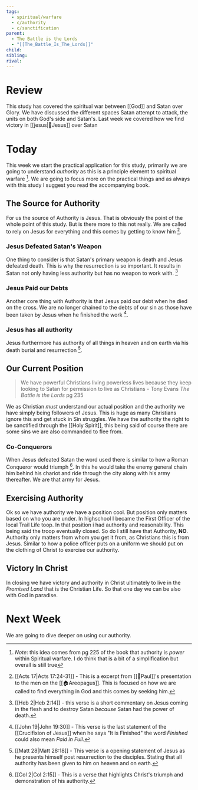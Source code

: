 ```yaml
---
tags:
  - spiritual/warfare
  - c/authority
  - c/sanctification
parent:
  - The Battle is the Lords
  - "[[The_Battle_Is_The_Lords]]"
child:
sibling:
rival:
---
```

# Review
This study has covered the spiritual war between [[God]] and Satan over Glory. We have discussed the different spaces Satan attempt to attack, the units on both God's side and Satan's. Last week we covered how we find victory in [[jesus|👼Jesus]] over Satan

# Today
This week we start the practical application for this study, primarily we are going to understand *authority* as this is a principle element to spiritual warfare [^note1]. We are going to focus more on the practical things and as always with this study I suggest you read the accompanying book.

[^note1]: *Note*: this idea comes from pg 225 of the book that authority is *power* within Spiritual warfare. I do think that is a bit of a simplification but overall is still true

## The Source for Authority
For us the source of Authority is Jesus. That is obviously the point of the whole point of this study. But is there more to this not really. We are called to rely on Jesus for everything and this comes by getting to know him [^b1].

[^b1]: [[Acts 17|Acts 17:24-31]] - This is a excerpt from [[🧑Paul]]'s presentation to the men on the [[🏠Areopagus]]. This is focused on how we are called to find everything in God and this comes by seeking him.

### Jesus Defeated Satan's Weapon
One thing to consider is that Satan's primary weapon is death and Jesus defeated death. This is why the resurrection is so important. It results in Satan not only having less authority but has no weapon to work with. [^b1a]

[^b1a]: [[Heb 2|Heb 2:14]] - this verse is a short commentary on Jesus coming in the flesh and to destroy Satan *because* Satan had the power of death.
 
### Jesus Paid our Debts
Another core thing with Authority is that Jesus  paid our debt when he died on the cross. We are no longer chained to the debts of our sin as those have been taken by Jesus when he finished the work [^b2].

[^b2]: [[John 19|John 19:30]] - This verse is the last statement of the [[Crucifixion of Jesus]] when he says "It is Finished" the word *Finished* could also mean *Paid in Full*. 

### Jesus has all authority
Jesus furthermore has authority of all things in heaven and on earth via his death burial and resurrection [^b2a]. 

[^b2a]: [[Matt 28|Matt 28:18]] - This verse is a opening statement of Jesus as he presents himself post resurrection to the disciples. Stating that all authority has been given to him on heaven and on earth.

## Our Current Position

> We have powerful Christians living powerless lives because they keep looking to Satan for permission to live as Christians
\- Tony Evans *The Battle is the Lords* pg 235

We as Christian *must* understand our actual position and the authority we have simply being followers of Jesus. This is huge as many Christians ignore this and get stuck in Sin struggles. We have the authority the right to be sanctified through the [[Holy Spirit]], this being said of course there are some sins we are also commanded to flee from.

### Co-Conquerors

When Jesus defeated Satan the word used there is similar to how a Roman Conqueror would triumph [^b3]. In this he would take the enemy general chain him behind his chariot and ride through the city along with his army thereafter. We are that army for Jesus.

[^b3]: [[Col 2|Col 2:15]] - This  is a verse that highlights Christ's triumph and demonstration of his authority.

## Exercising Authority
Ok so we have authority we have a position cool. But position only matters based on who you are under. In highschool I became the First Officer of the local Trail Life toop. In that position i had authority and reasonability. This being said the troop eventually closed. So do I still have that Authority, **NO**. Authority only matters from whom you get it from, as Christians this is from Jesus. Similar to how a police officer puts on a uniform we should put on the clothing of Christ to exercise our authority.

## Victory In Christ

In closing we have victory and authority in Christ ultimately to live in the *Promised Land* that is the Christian Life. So that one day we can be also with God in paradise.

# Next Week
We are going to dive deeper on using our authority.